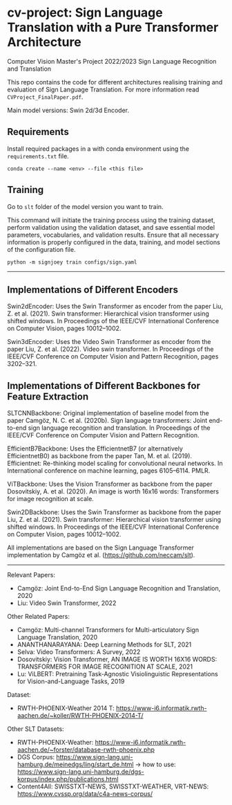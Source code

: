 # cv-project: Sign Language Translation with a Pure Transformer Architecture
Computer Vision Master's Project 2022/2023
Sign Language Recognition and Translation

This repo contains the code for different architectures realising training and evaluation of Sign Language Translation. For more information read ```CVProject_FinalPaper.pdf```.  

Main model versions: Swin 2d/3d Encoder.

## Requirements

Install required packages in a with conda environment using the ```requirements.txt``` file.
```
conda create --name <env> --file <this file>
```


## Training 

Go to ```slt``` folder of the model version you want to train.  

This command will initiate the training process using the training dataset, perform validation using the validation dataset, and save essential model parameters, vocabularies, and validation results. Ensure that all necessary information is properly configured in the data, training, and model sections of the configuration file.

```
python -m signjoey train configs/sign.yaml
```

---------------------------------------------------------------------------------------------------------------------

## Implementations of Different Encoders
Swin2dEncoder: Uses the Swin Transformer as encoder from the paper Liu, Z. et al. (2021). Swin transformer: Hierarchical vision transformer using shifted windows. In Proceedings of the IEEE/CVF International Conference on Computer Vision, pages 10012–1002.  

Swin3dEncoder: Uses the Video Swin Transformer as encoder from the paper Liu, Z. et al. (2022). Video swin transformer. In Proceedings of the IEEE/CVF Conference on Computer Vision and Pattern Recognition, pages 3202–321.


## Implementations of Different Backbones for Feature Extraction
SLTCNNBackbone: Original implementation of baseline model from the paper Camgöz, N. C. et al. (2020b). Sign language transformers: Joint end-to-end sign language recognition and translation. In Proceedings of the IEEE/CVF Conference on Computer Vision and Pattern Recognition.  

EfficientB7Backbone: Uses the EfficientnetB7 (or alternatively EfficientnetB0) as backbone from the paper Tan, M. et al. (2019). Efficientnet: Re-thinking model scaling for convolutional neural networks. In International conference on machine learning, pages 6105–6114. PMLR.  

ViTBackbone: Uses the Vision Transformer as backbone from the paper Dosovitskiy, A. et al. (2020). An image is worth 16x16 words: Transformers for image recognition at scale.  

Swin2DBackbone: Uses the Swin Transformer as backbone from the paper Liu, Z. et al. (2021). Swin transformer: Hierarchical vision transformer using shifted windows. In Proceedings of the IEEE/CVF International Conference on Computer Vision, pages 10012–1002.


All implementations are based on the Sign Language Transformer implementation by Camgöz et al. (https://github.com/neccam/slt).

---------------------------------------------------------------------------------------------------------------------

Relevant Papers:
- Camgöz: Joint End-to-End Sign Language Recognition and Translation, 2020
- Liu: Video Swin Transformer, 2022

Other Related Papers:
- Camgöz: Multi-channel Transformers for Multi-articulatory Sign Language Translation, 2020
- ANANTHANARAYANA: Deep Learning Methods for SLT, 2021
- Selva: Video Transformers: A Survey, 2022
- Dosovitskiy: Vision Transformer, AN IMAGE IS WORTH 16X16 WORDS: TRANSFORMERS FOR IMAGE RECOGNITION AT SCALE, 2021
- Lu: ViLBERT: Pretraining Task-Agnostic Visiolinguistic Representations for Vision-and-Language Tasks, 2019

Dataset:
- RWTH-PHOENIX-Weather 2014 T: https://www-i6.informatik.rwth-aachen.de/~koller/RWTH-PHOENIX-2014-T/

Other SLT Datasets:
- RWTH-PHOENIX-Weather: https://www-i6.informatik.rwth-aachen.de/~forster/database-rwth-phoenix.php
- DGS Corpus: https://www.sign-lang.uni-hamburg.de/meinedgs/ling/start_de.html
  -> how to use: https://www.sign-lang.uni-hamburg.de/dgs-korpus/index.php/publications.html
- Content4All: SWISSTXT-NEWS, SWISSTXT-WEATHER, VRT-NEWS: https://www.cvssp.org/data/c4a-news-corpus/
